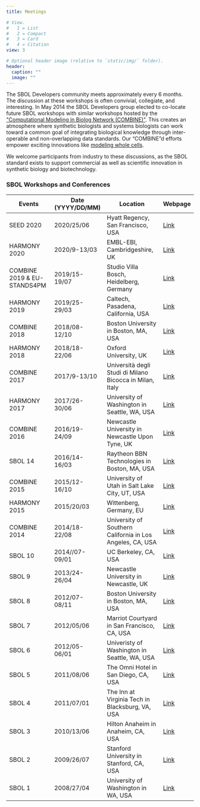 ```yaml
---
title: Meetings

# View.
#   1 = List
#   2 = Compact
#   3 = Card
#   4 = Citation
view: 3

# Optional header image (relative to `static/img/` folder).
header:
  caption: ""
  image: ""
---
```


The SBOL Developers community meets approximately every 6 months. The discussion at these workshops is often convivial, collegiate, and interesting. In May 2014 the SBOL Developers group elected to co-locate future SBOL workshops with similar workshops hosted by the ["Computational Modeling in Biolog Network (COMBINE)"](http://co.mbine.org/). This creates an atmosphere where synthetic biologists and systems biologists can work toward a common goal of integrating biological knowledge through inter-operable and non-overlapping data standards. Our “COMBINE”d efforts empower exciting innovations like [modeling whole cells](https://sites.google.com/site/vwwholecellsummerschool/).

We welcome participants from industry to these discussions, as the SBOL standard exists to support commercial as well as scientific innovation in synthetic biology and biotechnology.


### SBOL Workshops and Conferences

|   Events                       |   Date (YYYY/DD/MM)  |   Location                                                   |   Webpage                                                                                                              |
|--------------------------------|----------------------|--------------------------------------------------------------|------------------------------------------------------------------------------------------------------------------------|
|   SEED 2020                    |   2020/25/06         |   Hyatt Regency, San Francisco, USA                          |   <a href="http://synbioconference.org/2020/events/software-synthetic-biology-workflows-workshop/">Link</a>            |
|   HARMONY 2020                 |   2020/9-13/03       |   EMBL-EBI, Cambridgeshire, UK                               |   <a href="http://co.mbine.org/events/HARMONY_2020/">Link</a>                                                          |
|   COMBINE 2019 & EU-STANDS4PM  |   2019/15-19/07      |   Studio Villa Bosch, Heidelberg, Germany                    |   <a href="http://co.mbine.org/events/COMBINE_2019">Link</a>                                                           |
|   HARMONY 2019                 |   2019/25-29/03      |   Caltech, Pasadena, California, USA                         |   <a href="http://sbolstandard.org/harmony-2019/">Link</a>                                                             |
|   COMBINE 2018                 |   2018/08-12/10      |   Boston University in Boston, MA, USA                       |   <a href="http://sbolstandard.org/combine-2018/">Link</a>                                                             |
|   HARMONY 2018                 |   2018/18-22/06      |   Oxford University, UK                                      |   <a href="http://sbolstandard.org/harmony-2018-sbol-breakout-sessions/">Link</a>                                      |
|   COMBINE 2017                 |   2017/9-13/10       |   Università degli Studi di Milano Bicocca in Milan, Italy   |   <a href="http://sbolstandard.org/combine-2017/">Link</a>                                                             |
|   HARMONY 2017                 |   2017/26-30/06      |   University of Washington in Seattle, WA, USA               |   <a href="http://sbolstandard.org/harmony-2017/">Link</a>                                                             |
|   COMBINE 2016                 |   2016/19-24/09      |   Newcastle University in Newcastle Upon Tyne, UK            |   <a href="http://sbolstandard.org/combine-2016/" target="_blank">Link</a>                                             |
|   SBOL 14                      |   2016/14-16/03      |   Raytheon BBN Technologies in Boston, MA, USA               |   <a href="http://sbolstandard.org/meetings/sbol-14-workshop-in-boston/" target="_blank">Link</a>                      |
|   COMBINE 2015                 |   2015/12-16/10      |   University of Utah in Salt Lake City, UT, USA              |   <a href="http://sbolstandard.org/combine_2015/" target="_blank">Link</a>                                             |
|   HARMONY 2015                 |   2015/20/03         |   Wittenberg, Germany, EU                                    |   <a href="http://sbolstandard.org/sbol-12-workshop-at-harmony-2015/" target="_blank">Link</a>                         |
|   COMBINE 2014                 |   2014/18-22/08      |   University of Southern California in Los Angeles, CA, USA  |   <a href="http://sbolstandard.org/combine-2014/" target="_blank">Link</a>                                             |
|   SBOL 10                      |   2014//07-09/01     |   UC Berkeley, CA, USA                                       |   <a href="http://sbolstandard.org/sbol-10/" target="_blank">Link</a>                                                  |
|   SBOL 9                       |   2013/24-26/04      |   Newcastle University in Newcastle, UK                      |   <a href="http://sbolstandard.org/sbol-9/" target="_blank">Link</a>                                                   |
|   SBOL 8                       |   2012/07-08/11      |   Boston University in Boston, MA, USA                       |   <a href="http://sbolstandard.org/sbol-8/">Link</a>                                                                   |
|   SBOL 7                       |   2012/05/06         |   Marriot Courtyard in San Francisco, CA, USA                |   <a href="http://sbolstandard.org/meetings/sbol-meetup-san-francisco-ca-2012/">Link</a>                               |
|   SBOL 6                       |   2012/05-06/01      |   Univeristy of Washington in Seattle, WA, USA               |   <a href="http://sbolstandard.org/meetings/sbol-workshop-seattle-wa-2012/">Link</a>                                   |
|   SBOL 5                       |   2011/08/06         |   The Omni Hotel in San Diego, CA, USA                       |   <a href="http://sbolstandard.org/meetings/synbiodex-group-meeting-sandiegoca-6-8-2011/">Link</a>                     |
|   SBOL 4                       |   2011/07/01         |   The Inn at Virginia Tech in Blacksburg, VA, USA            |   <a href="http://sbolstandard.org/meetings/synbiodex-group-meeting-vbi-1-7-2011/">Link</a>                            |
|   SBOL 3                       |   2010/13/06         |   Hilton Anaheim in Anaheim, CA, USA                         |   <a href="http://sbolstandard.org/meetings/synbiodex-group-meeting-anaheimca-6-13-2010/">Link</a>                     |
|   SBOL 2                       |   2009/26/07         |   Stanford University in Stanford, CA, USA                   |   <a href="http://sbolstandard.org/meetings/synthetic-biology-data-exchange-group-meeting-stanford-ca-2009/">Link</a>  |
|   SBOL 1                       |   2008/27/04         |   University of Washington in WA, USA                        |   <a href="http://sbolstandard.org/1226-2/">Link</a>                                                                   |

